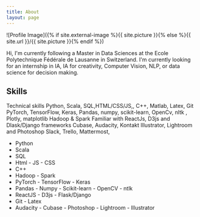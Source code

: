 ```yaml
---
title: About
layout: page
---
```

![Profile Image]({% if site.external-image %}{{ site.picture }}{% else %}{{ site.url }}/{{ site.picture }}{% endif %})

<p>Hi, I'm currently following a Master in Data Sciences at the Ecole Polytechnique Fédérale de Lausanne in Switzerland.
I'm currently looking for an internship in IA, IA for creativity, Computer Vision, NLP, or data science for decision making.
</p>

<h2>Skills</h2>Technical skills
Python, Scala, SQL,HTML/CSS/JS,, C++,
Matlab, Latex, Git
PyTorch, TensorFlow, Keras, Pandas,
numpy, scikit-learn, OpenCv, nltk ,
Plotly, matplotlib
Hadoop & Spark
Familiar with ReactJs, D3js and
Dlask/Django frameworks
Cubase, Audacity, Kontakt
Illustrator, Lightroom and Photoshop
Slack, Trello, Mattermost,

<ul class="skill-list">
	<li>Python</li>
	<li>Scala</li>
	<li>SQL</li>
	<li>Html - JS - CSS</li>
	<li>C++</li>
	<li>Hadoop - Spark</li>
	<li>PyTorch - TensorFlow - Keras </li>
	<li>Pandas - Numpy - Scikit-learn - OpenCV - ntlk</li>
	<li>ReactJS - D3js - Flask/Django</li>
	<li>Git - Latex</li>
	<li>Audacity - Cubase - Photoshop - Lightroom - Illustrator</li>
</ul>

